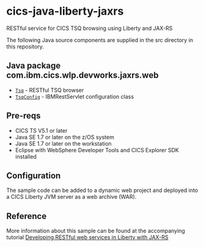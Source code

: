 # cics-java-liberty-jaxrs

RESTful service for CICS TSQ browsing using Liberty and JAX-RS


The following Java source components are supplied in the src directory in this repository.

## Java package com.ibm.cics.wlp.devworks.jaxrs.web
* [`Tsq`](src/com/ibm/cics/wlp/devworks/jaxrs/web/Tsq.java) - RESTful TSQ browser 
* [`TsqConfig`](src/com/ibm/cics/wlp/devworks/jaxrs/web/TsqConfig.java) - IBMRestServlet configuration class 

## Pre-reqs

* CICS TS V5.1 or later
* Java SE 1.7 or later on the z/OS system
* Java SE 1.7 or later on the workstation
* Eclipse with WebSphere Developer Tools and CICS Explorer SDK installed

## Configuration

The sample  code can be added to a dynamic web project and deployed into a CICS Liberty JVM server as a web archive (WAR).

## Reference

More information about this sample can be found at the accompanying tutorial [Developing RESTful web services in Liberty with JAX-RS](blog.md)



